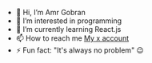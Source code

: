- 👋 Hi, I’m Amr Gobran
- 👀 I’m interested in programming
- 🌱 I’m currently learning React.js
- 📫 How to reach me [My x account](HTTP://www.x.com/GobranAmr)
- ⚡ Fun fact: "It's always no problem" 😉

<!---
AmrGobran/AmrGobran is a ✨ special ✨ repository because its `README.md` (this file) appears on your GitHub profile.
You can click the Preview link to take a look at your changes.
--->
